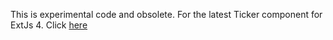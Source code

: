 This is experimental code and obsolete. For the latest Ticker component for ExtJs 4. Click [here](http://github.com/JoeKuan/Ticker_ExtJs_4)
